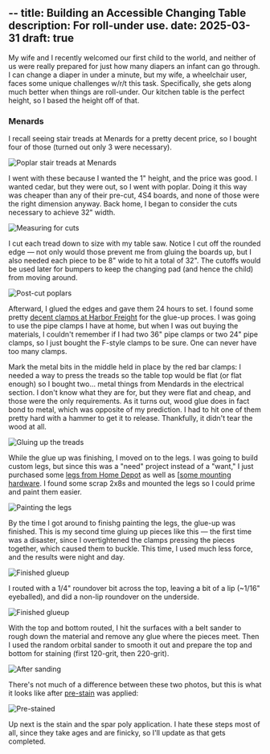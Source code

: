 --
title: Building an Accessible Changing Table
description: For roll-under use.
date: 2025-03-31
draft: true
---
My wife and I recently welcomed our first child to the world, and neither of us were really prepared for just how many diapers an infant can go through. I can change a diaper in under a minute, but my wife, a wheelchair user, faces some unique challenges w/r/t this task. Specifically, she gets along much better when things are roll-under. Our kitchen table is the perfect height, so I based the height off of that.

### Menards

I recall seeing stair treads at Menards for a pretty decent price, so I bought four of those (turned out only 3 were necessary).

![Poplar stair treads at Menards](/img/2025-3-30_treads.jpeg)

I went with these because I wanted the 1" height, and the price was good. I wanted cedar, but they were out, so I went with poplar. Doing it this way was cheaper than any of their pre-cut, 4S4 boards, and none of those were the right dimension anyway. Back home, I began to consider the cuts necessary to achieve 32" width.

![Measuring for cuts](/img/2025-3-30_tread-sizing.jpeg)

I cut each tread down to size with my table saw. Notice I cut off the rounded edge — not only would those prevent me from gluing the boards up, but I also needed each piece to be 8" wide to hit a total of 32". The cutoffs would be used later for bumpers to keep the changing pad (and hence the child) from moving around.

![Post-cut poplars](/img/2025-3-30_treads-after-cut.jpeg)

Afterward, I glued the edges and gave them 24 hours to set. I found some pretty [decent clamps at Harbor Freight](https://www.harborfreight.com/hand-tools/clamps-vises/60-in-aluminum-f-style-bar-clamp-60673.html) for the glue-up proces. I was going to use the pipe clamps I have at home, but when I was out buying the materials, I couldn't remember if I had two 36" pipe clamps or two 24" pipe clamps, so I just bought the F-style clamps to be sure. One can never have too many clamps.

Mark the metal bits in the middle held in place by the red bar clamps: I needed a way to press the treads so the table top would be flat (or flat enough) so I bought two... metal things from Mendards in the electrical section. I don't know what they are for, but they were flat and cheap, and those were the only requirements. As it turns out, wood glue does in fact bond to metal, which was opposite of my prediction. I had to hit one of them pretty hard with a hammer to get it to release. Thankfully, it didn't tear the wood at all.

![Gluing up the treads](/img/2025-3-30_glue-up.jpeg)

While the glue up was finishing, I moved on to the legs. I was going to build custom legs, but since this was a "need" project instead of a "want," I just purchased some [legs from Home Depot](https://www.homedepot.com/p/Waddell-Traditional-Table-Leg-with-Hanger-Bolt-28-in-H-x-2-125-in-Dia-Sanded-Unfinished-Pine-DIY-Home-Furniture-Decor-2428/100392207) as well as [[some mounting hardware](https://www.homedepot.com/p/Waddell-Heavy-Duty-Top-Plate-5-5-in-x-3-in-16G-Steel-Mounting-Hardware-Furniture-Leg-Easy-Installation-2755/100390125?MERCH=REC-_-fbt_test-_-100392207-_-1-_-n/a-_-n/a-_-n/a-_-n/a-_-n/a). I found some scrap 2x8s and mounted the legs so I could prime and paint them easier.

![Painting the legs](/img/2025-3-30_painted-legs.jpeg)

By the time I got around to finishg painting the legs, the glue-up was finished. This is my second time gluing up pieces like this — the first time was a disaster, since I overtightened the clamps pressing the pieces together, which caused them to buckle. This time, I used much less force, and the results were night and day. 

![Finished glueup](/img/2025-3-30_glue-up-finished.jpeg)

I routed with a 1/4" roundover bit across the top, leaving a bit of a lip (~1/16" eyeballed), and did a non-lip roundover on the underside.

![Finished glueup](/img/2025-3-30_full-roundover.jpeg)

With the top and bottom routed, I hit the surfaces with a belt sander to rough down the material and remove any glue where the pieces meet. Then I used the random orbital sander to smooth it out and prepare the top and bottom for staining (first 120-grit, then 220-grit).

![After sanding](/img/2025-3-30_glue-up-finished.jpeg)

There's not much of a difference between these two photos, but this is what it looks like after [pre-stain](https://www.menards.com/main/paint/interior-paint-stain/wood-conditioners-oils/minwax-reg-interior-oil-based-pre-stain-wood-conditioner/11500/p-1444440474447-c-13129.htm?exp=false) was applied:

![Pre-stained](/img/2025-3-30_pre-stain.jpeg)

Up next is the stain and the spar poly application. I hate these steps most of all, since they take ages and are finicky, so I'll update as that gets completed.
